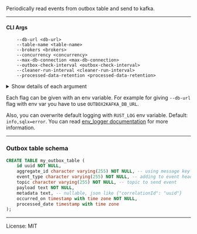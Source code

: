 Periodically read events from outbox table and send to kafka.

----

#### CLI Args

```
    --db-url <db-url>
    --table-name <table-name>
    --brokers <brokers>
    --concurrency <concurrency>      
    --max-db-connection <max-db-connection> 
    --outbox-check-interval <outbox-check-interval> 
    --cleaner-run-interval <cleaner-run-interval>
    --processed-data-retention <processed-data-retention>
```

<details>
 <summary>Show details of each argument</summary>

Options can be given with flag or env variable

**--db-url**

DB which contains the outbox table (`postgres://user:passwd@host:5432/mydb`). 

**--table-name**

Outbox table name

**--brokers**

Comma separated kafka broker list. Default: `localhost:9092`

**--concurrency**

Number of workers to read outbox table and send to kafka. Default: `1`

**--outbox-check-interval**

Interval of fetching new records from outbox table, time units: `ms,s,m,h,d,w,mon`. Default: `10ms`

**--cleaner-run-interval**

Interval of deleting old processed records from outbox table. `0` means never delete. 
Supported time units: `m,h,d,w,mon`. Default: `10m`

**--processed-data-retention**

Retention period of processed records in outbox table. `0` means delete just after sent to kafka. 
Supported time units: `ms,s,m,h,d,w,mon`. Default: `1d`

**--max-db-connection**

Max db connection to use. You may give `concurrency` + 1, Default: `2`

</details>

Each flag can be given with an env variable.
For example for giving `--db-url` flag with env var you have to use `OUTBOX2KAFKA_DB_URL`.

Also, you can overwrite default logging with `RUST_LOG` env variable. Default: `info,sqlx=error`.
You can read [env_logger documentation](https://docs.rs/env_logger/latest/env_logger/) for more information.

-----

### Outbox table schema

```sql
CREATE TABLE my_outbox_table (
    id uuid NOT NULL,
    aggregate_id character varying(255) NOT NULL, -- using message key and adding to event headers
    event_type character varying(255) NOT NULL, -- adding to event headers
    topic character varying(255) NOT NULL, -- topic to send event
    payload text NOT NULL,
    metadata text, -- nullable, json like {"correlationId": "uuid"}
    occurred_on timestamp with time zone NOT NULL,
    processed_date timestamp with time zone
);
```

---

License: MIT
